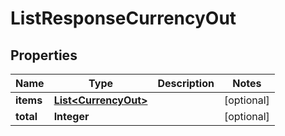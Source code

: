 

# ListResponseCurrencyOut


## Properties

Name | Type | Description | Notes
------------ | ------------- | ------------- | -------------
**items** | [**List&lt;CurrencyOut&gt;**](CurrencyOut.md) |  |  [optional]
**total** | **Integer** |  |  [optional]



